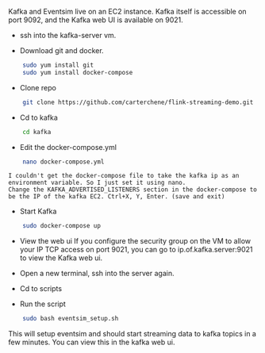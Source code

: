 Kafka and Eventsim live on an EC2 instance. Kafka itself is accessible on port 9092, and the Kafka web UI is available on 9021.

- ssh into the kafka-server vm.

- Download git and docker.

```bash
    sudo yum install git
    sudo yum install docker-compose
```

- Clone repo

```bash
    git clone https://github.com/carterchene/flink-streaming-demo.git
```

- Cd to kafka

```bash
    cd kafka
```

- Edit the docker-compose.yml 
```bash
    nano docker-compose.yml 
```
    I couldn't get the docker-compose file to take the kafka ip as an environment variable. So I just set it using nano.
    Change the KAFKA_ADVERTISED_LISTENERS section in the docker-compose to be the IP of the kafka EC2. Ctrl+X, Y, Enter. (save and exit)

- Start Kafka
```bash
    sudo docker-compose up
```

- View the web ui
If you configure the security group on the VM to allow your IP TCP access on port 9021, you can go to ip.of.kafka.server:9021 to view the Kafka web ui.

- Open a new terminal, ssh into the server again. 

- Cd to scripts

- Run the script
```bash
    sudo bash eventsim_setup.sh
```

This will setup eventsim and should start streaming data to kafka topics in a few minutes. You can view this in the kafka web ui. 

